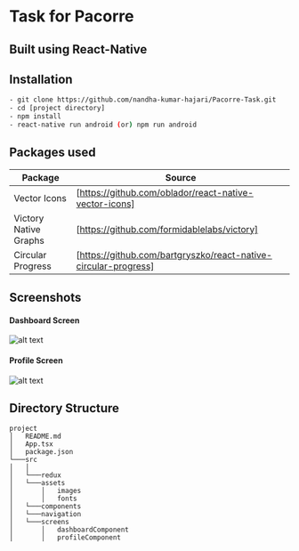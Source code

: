 # Task for Pacorre
## Built using React-Native

## Installation

```sh
- git clone https://github.com/nandha-kumar-hajari/Pacorre-Task.git
- cd [project directory]
- npm install
- react-native run android (or) npm run android
```

## Packages used


| Package | Source |
| ------ | ------ |
| Vector Icons | [https://github.com/oblador/react-native-vector-icons] |
| Victory Native Graphs | [https://github.com/formidablelabs/victory] |
| Circular Progress | [https://github.com/bartgryszko/react-native-circular-progress] |


## Screenshots
#### Dashboard Screen
![alt text](https://i.ibb.co/M65MqTQ/Screenshot-2023-04-03-at-1-56-40-AM.png)

#### Profile Screen
![alt text](https://i.ibb.co/n7XFxd5/Screenshot-2023-04-03-at-1-57-08-AM.png)

## Directory Structure

```
project
│   README.md
│   App.tsx
│   package.json
└───src
│   │  
│   └───redux
│   └───assets
│       │   images
│       │   fonts
│   └───components   
│   └───navigation 
│   └───screens
│       │   dashboardComponent
│       │   profileComponent
```


